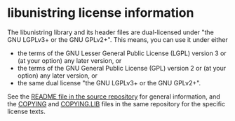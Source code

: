 # libunistring license information

The libunistring library and its header files are dual-licensed under
"the GNU LGPLv3+ or the GNU GPLv2+". This means, you can use it under either
-   the terms of the GNU Lesser General Public License (LGPL) version 3 or
    (at your option) any later version, or
-   the terms of the GNU General Public License (GPL) version 2 or
    (at your option) any later version, or
-   the same dual license "the GNU LGPLv3+ or the GNU GPLv2+".

See the 
[README file in the source repository](https://git.savannah.gnu.org/gitweb/?p=libunistring.git;a=blob_plain;f=README;hb=HEAD)
for general information, and the
[COPYING](https://git.savannah.gnu.org/gitweb/?p=libunistring.git;a=blob_plain;f=COPYING;hb=HEAD) and
[COPYING.LIB](https://git.savannah.gnu.org/gitweb/?p=libunistring.git;a=blob_plain;f=COPYING.LIB;hb=HEAD)
files in the same repository for the specific license texts.
